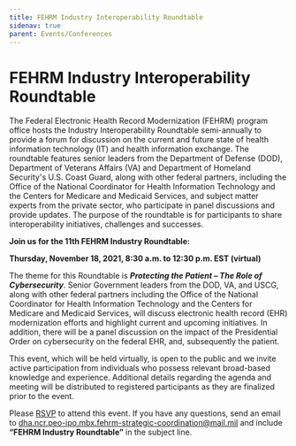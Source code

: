 ```yaml
---
title: FEHRM Industry Interoperability Roundtable
sidenav: true
parent: Events/Conferences
---
```

# FEHRM Industry Interoperability Roundtable

The Federal Electronic Health Record Modernization (FEHRM) program office hosts the Industry Interoperability Roundtable semi-annually to provide a forum for discussion on the current and future state of health information technology (IT) and health information exchange. The roundtable features senior leaders from the Department of Defense (DOD), Department of Veterans Affairs (VA) and Department of Homeland Security's U.S. Coast Guard, along with other federal partners, including the Office of the National Coordinator for Health Information Technology and the Centers for Medicare and Medicaid Services, and subject matter experts from the private sector, who participate in panel discussions and provide updates. The purpose of the roundtable is for participants to share interoperability initiatives, challenges and successes.

**Join us for the 11th FEHRM Industry Roundtable:**

**Thursday, November 18, 2021, 8:30 a.m. to 12:30 p.m. EST (virtual)**

The theme for this Roundtable is ***Protecting the Patient – The Role of Cybersecurity***.  Senior Government leaders from the DOD, VA, and USCG, along with other federal partners including the Office of the National Coordinator for Health Information Technology and the Centers for Medicare and Medicaid Services, will discuss electronic health record (EHR) modernization efforts and highlight current and upcoming initiatives. In addition, there will be a panel discussion on the impact of the Presidential Order on cybersecurity on the federal EHR, and, subsequently the patient. 

This event, which will be held virtually, is open to the public and we invite active participation from individuals who possess relevant broad-based knowledge and experience.  Additional details regarding the agenda and meeting will be distributed to registered participants as they are finalized prior to the event.

Please [RSVP](https://einvitations.afit.edu/inv/index.cfm?i=616459&k=0460440D7E5E) to attend this event. If you have any questions, send an email to dha.ncr.peo-ipo.mbx.fehrm-strategic-coordination@mail.mil and include **“FEHRM Industry Roundtable”** in the subject line.